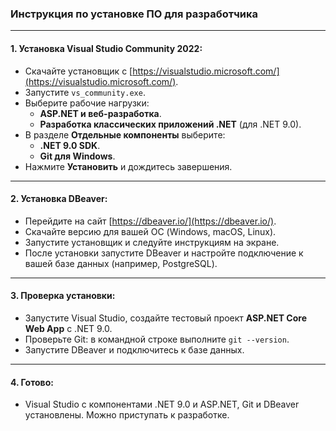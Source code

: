 ### Инструкция по установке ПО для разработчика

---

#### 1. **Установка Visual Studio Community 2022**:
   - Скачайте установщик с [https://visualstudio.microsoft.com/](https://visualstudio.microsoft.com/).
   - Запустите `vs_community.exe`.
   - Выберите рабочие нагрузки:
     - **ASP.NET и веб-разработка**.
     - **Разработка классических приложений .NET** (для .NET 9.0).
   - В разделе **Отдельные компоненты** выберите:
     - **.NET 9.0 SDK**.
     - **Git для Windows**.
   - Нажмите **Установить** и дождитесь завершения.
   
---

#### 2. **Установка DBeaver**:
   - Перейдите на сайт [https://dbeaver.io/](https://dbeaver.io/).
   - Скачайте версию для вашей ОС (Windows, macOS, Linux).
   - Запустите установщик и следуйте инструкциям на экране.
   - После установки запустите DBeaver и настройте подключение к вашей базе данных (например, PostgreSQL).
   
---

#### 3. **Проверка установки**:
   - Запустите Visual Studio, создайте тестовый проект **ASP.NET Core Web App** с .NET 9.0.
   - Проверьте Git: в командной строке выполните `git --version`.
   - Запустите DBeaver и подключитесь к базе данных.
   
---

#### 4. **Готово**:
   - Visual Studio с компонентами .NET 9.0 и ASP.NET, Git и DBeaver установлены. Можно приступать к разработке.